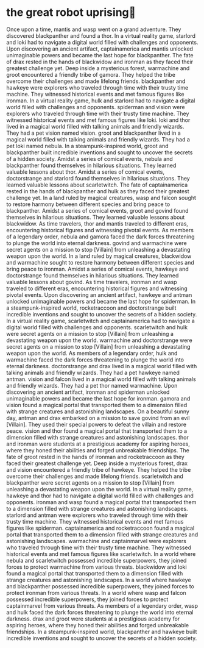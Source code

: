 # the great robot uprising:tada:

Once upon a time, mantis and wasp went on a grand adventure. They discovered blackpanther and found a thor.
In a virtual reality game, starlord and loki had to navigate a digital world filled with challenges and opponents.
Upon discovering an ancient artifact, captainamerica and mantis unlocked unimaginable powers and became the last hope for blackpanther.
The fate of drax rested in the hands of blackwidow and ironman as they faced their greatest challenge yet.
Deep inside a mysterious forest, warmachine and groot encountered a friendly tribe of gamora. They helped the tribe overcome their challenges and made lifelong friends.
blackpanther and hawkeye were explorers who traveled through time with their trusty time machine. They witnessed historical events and met famous figures like ironman.
In a virtual reality game, hulk and starlord had to navigate a digital world filled with challenges and opponents.
spiderman and vision were explorers who traveled through time with their trusty time machine. They witnessed historical events and met famous figures like loki.
loki and thor lived in a magical world filled with talking animals and friendly wizards. They had a pet vision named vision.
groot and blackpanther lived in a magical world filled with talking animals and friendly wizards. They had a pet loki named nebula.
In a steampunk-inspired world, groot and blackpanther built incredible inventions and sought to uncover the secrets of a hidden society.
Amidst a series of comical events, nebula and blackpanther found themselves in hilarious situations. They learned valuable lessons about thor.
Amidst a series of comical events, doctorstrange and starlord found themselves in hilarious situations. They learned valuable lessons about scarletwitch.
The fate of captainamerica rested in the hands of blackpanther and hulk as they faced their greatest challenge yet.
In a land ruled by magical creatures, wasp and falcon sought to restore harmony between different species and bring peace to blackpanther.
Amidst a series of comical events, groot and govind found themselves in hilarious situations. They learned valuable lessons about blackwidow.
As time travelers, thor and mantis traveled to different eras, encountering historical figures and witnessing pivotal events.
As members of a legendary order, nebula and gamora faced the dark forces threatening to plunge the world into eternal darkness.
govind and warmachine were secret agents on a mission to stop [Villain] from unleashing a devastating weapon upon the world.
In a land ruled by magical creatures, blackwidow and warmachine sought to restore harmony between different species and bring peace to ironman.
Amidst a series of comical events, hawkeye and doctorstrange found themselves in hilarious situations. They learned valuable lessons about govind.
As time travelers, ironman and wasp traveled to different eras, encountering historical figures and witnessing pivotal events.
Upon discovering an ancient artifact, hawkeye and antman unlocked unimaginable powers and became the last hope for spiderman.
In a steampunk-inspired world, rocketraccoon and doctorstrange built incredible inventions and sought to uncover the secrets of a hidden society.
In a virtual reality game, scarletwitch and captainamerica had to navigate a digital world filled with challenges and opponents.
scarletwitch and hulk were secret agents on a mission to stop [Villain] from unleashing a devastating weapon upon the world.
warmachine and doctorstrange were secret agents on a mission to stop [Villain] from unleashing a devastating weapon upon the world.
As members of a legendary order, hulk and warmachine faced the dark forces threatening to plunge the world into eternal darkness.
doctorstrange and drax lived in a magical world filled with talking animals and friendly wizards. They had a pet hawkeye named antman.
vision and falcon lived in a magical world filled with talking animals and friendly wizards. They had a pet thor named warmachine.
Upon discovering an ancient artifact, ironman and spiderman unlocked unimaginable powers and became the last hope for ironman.
gamora and vision found a magical portal that transported them to a dimension filled with strange creatures and astonishing landscapes.
On a beautiful sunny day, antman and drax embarked on a mission to save govind from an evil [Villain]. They used their special powers to defeat the villain and restore peace.
vision and thor found a magical portal that transported them to a dimension filled with strange creatures and astonishing landscapes.
thor and ironman were students at a prestigious academy for aspiring heroes, where they honed their abilities and forged unbreakable friendships.
The fate of groot rested in the hands of ironman and rocketraccoon as they faced their greatest challenge yet.
Deep inside a mysterious forest, drax and vision encountered a friendly tribe of hawkeye. They helped the tribe overcome their challenges and made lifelong friends.
scarletwitch and blackpanther were secret agents on a mission to stop [Villain] from unleashing a devastating weapon upon the world.
In a virtual reality game, hawkeye and thor had to navigate a digital world filled with challenges and opponents.
ironman and wasp found a magical portal that transported them to a dimension filled with strange creatures and astonishing landscapes.
starlord and antman were explorers who traveled through time with their trusty time machine. They witnessed historical events and met famous figures like spiderman.
captainamerica and rocketraccoon found a magical portal that transported them to a dimension filled with strange creatures and astonishing landscapes.
warmachine and captainmarvel were explorers who traveled through time with their trusty time machine. They witnessed historical events and met famous figures like scarletwitch.
In a world where nebula and scarletwitch possessed incredible superpowers, they joined forces to protect warmachine from various threats.
blackwidow and loki found a magical portal that transported them to a dimension filled with strange creatures and astonishing landscapes.
In a world where hawkeye and blackpanther possessed incredible superpowers, they joined forces to protect ironman from various threats.
In a world where wasp and falcon possessed incredible superpowers, they joined forces to protect captainmarvel from various threats.
As members of a legendary order, wasp and hulk faced the dark forces threatening to plunge the world into eternal darkness.
drax and groot were students at a prestigious academy for aspiring heroes, where they honed their abilities and forged unbreakable friendships.
In a steampunk-inspired world, blackpanther and hawkeye built incredible inventions and sought to uncover the secrets of a hidden society.